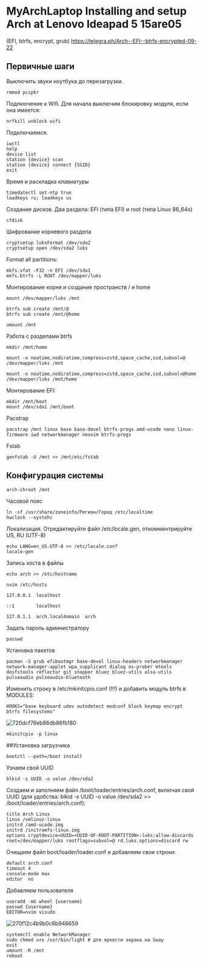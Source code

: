 # MyArchLaptop Installing and setup Arch at Lenovo Ideapad 5 15are05
(EFI, btrfs, encrypt, grub)
https://telegra.ph/Arch--EFI--btrfs-encrypted-09-22
## Первичные шаги

Выключить звуки ноутбука до перезагрузки. 

```rmmod pcspkr```

Подлкючение к Wifi. Для начала выключим блокировку модуля, если она имеется:

```nrfkill unblock wifi```

Подключаемся.
```
iwctl
help
device list
station {device} scan
station {device} connect {SSID}
exit
```

Время и раскладка клавиатуры
```
timedatectl set-ntp true 
loadkeys ru; loadkeys us
```
Создание дисков. Два раздела: EFI (типа EFI) и root (типа Linux 86_64x)
```
cfdisk
```

Шифрование корневого раздела
~~~
cryptsetup luksFormat /dev/sda2
cryptsetup open /dev/sda2 luks
~~~

Format all partitions:
~~~
mkfs.vfat -F32 -n EFI /dev/sda1
mkfs.btrfs -L ROOT /dev/mapper/luks
~~~

Монтирование корня и создание пространств / и home 
~~~
mount /dev/mapper/luks /mnt

btrfs sub create /mnt/@
btrfs sub create /mnt/@home

umount /mnt
~~~


Работа с разделами btrfs
~~~
mkdir /mnt/home

mount -o noatime,nodiratime,compress=zstd,space_cache,ssd,subvol=@ /dev/mapper/luks /mnt

mount -o noatime,nodiratime,compress=zstd,space_cache,ssd,subvol=@home /dev/mapper/luks /mnt/home
~~~
Монтирование EFI:
~~~
mkdir /mnt/boot
mount /dev/sda1 /mnt/boot
~~~
Pacstrap
~~~
pacstrap /mnt linux base base-devel btrfs-progs amd-ucode nano linux-firmware iwd networkmanager neovim btrfs-progs
~~~
Fstab
~~~
genfstab -U /mnt >> /mnt/etc/fstab
~~~
## Конфигурация системы
~~~
arch-chroot /mnt
~~~
Часовой пояс
~~~
ln -sf /usr/share/zoneinfo/Регион/Город /etc/localtime
hwclock --systohc
~~~

Локализация. Отредактируйте файл /etc/locale.gen, откомментрируйте US, RU (UTF-8)
~~~
echo LANG=en_US.UTF-8 >> /etc/locale.conf
locale-gen
~~~

Запись хоста в файлы
```
echo arch >> /etc/hostname

nvim /etc/hosts

127.0.0.1  localhost

::1        localhost

127.0.1.1  arch.localdomain  arch
```
Задать пароль администратору
```
passwd
```
Установка пакетов
~~~
pacman -S grub efibootmgr base-devel linux-headers networkmanager network-manager-applet wpa_supplicant dialog os-prober mtools dosfstools reflector git snapper bluez bluez-utils alsa-utils pulseaudio pulseaudio-bluetooth
~~~
Изменить строку в /etc/mkinitcpio.conf (!!!) и добавить модуль btrfs в MODULES:
~~~
HOOKS="base keyboard udev autodetect modconf block keymap encrypt btrfs filesystems"
~~~
![720dcf76eb86db86fb180](https://user-images.githubusercontent.com/52444457/135730130-14fffe96-4267-48c0-8d82-875cbecc40fd.png)
~~~
mkinitcpio -p linux
~~~
##Установка загрузчика
~~~
bootctl --path=/boot install
~~~
Узнаем свой UUID
~~~
blkid -s UUID -o value /dev/sda2
~~~
Создаем и заполняем файл /boot/loader/entries/arch.conf, включая свой UUID (для удобства: blkid -s UUID -o value /dev/sda2 >> /boot/loader/entries/arch.conf):
~~~
title Arch Linux
linux /vmlinuz-linux
initrd /amd-ucode.img
initrd /initramfs-linux.img
options cryptdevice=UUID=<UUID-OF-ROOT-PARTITION>:luks:allow-discards root=/dev/mapper/luks rootflags=subvol=@ rd.luks.options=discard rw
~~~
Очищаем файл boot/loader/loader.conf и добавляем свои строки:
~~~
default arch.conf
timeout 4
console-mode max
editor  no
~~~
Добавляем пользователя
~~~
useradd -mG wheel {username}
passwd {username}
EDITOR=nvim visudo
~~~
![270f12c4b9b0c6b946659](https://user-images.githubusercontent.com/52444457/135730210-da2931b0-83f2-44db-b522-8712537a0d3d.png)
~~~
systemctl enable NetworkManager
sudo chmod u+s /usr/bin/light # для яркости экрана на Sway
exit
umount -R /mnt
reboot
~~~ 
